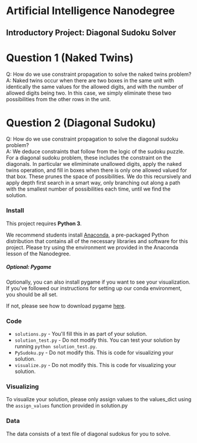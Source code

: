 # Artificial Intelligence Nanodegree
## Introductory Project: Diagonal Sudoku Solver

# Question 1 (Naked Twins)
Q: How do we use constraint propagation to solve the naked twins problem?  
A: Naked twins occur when there are two boxes in the same unit with identically the same values for the allowed digits, and with the number of allowed digits being two. In this case, we simply eliminate these two possibilities from the other rows in the unit.

# Question 2 (Diagonal Sudoku)
Q: How do we use constraint propagation to solve the diagonal sudoku problem?  
A: We deduce constraints that follow from the logic of the sudoku puzzle. For a diagonal sudoku problem, these includes the constraint on the diagonals. In particular we elimiminate unallowed digits, apply the naked twins operation, and fill in boxes when there is only one allowed valued for that box. These prunes the space of possibilities. We do this recursively and apply depth first search in a smart way, only branching out along a path with the smallest number of possibilities each time, until we find the solution.

### Install

This project requires **Python 3**.

We recommend students install [Anaconda](https://www.continuum.io/downloads), a pre-packaged Python distribution that contains all of the necessary libraries and software for this project. 
Please try using the environment we provided in the Anaconda lesson of the Nanodegree.

##### Optional: Pygame

Optionally, you can also install pygame if you want to see your visualization. If you've followed our instructions for setting up our conda environment, you should be all set.

If not, please see how to download pygame [here](http://www.pygame.org/download.shtml).

### Code

* `solutions.py` - You'll fill this in as part of your solution.
* `solution_test.py` - Do not modify this. You can test your solution by running `python solution_test.py`.
* `PySudoku.py` - Do not modify this. This is code for visualizing your solution.
* `visualize.py` - Do not modify this. This is code for visualizing your solution.

### Visualizing

To visualize your solution, please only assign values to the values_dict using the ```assign_values``` function provided in solution.py

### Data

The data consists of a text file of diagonal sudokus for you to solve.
